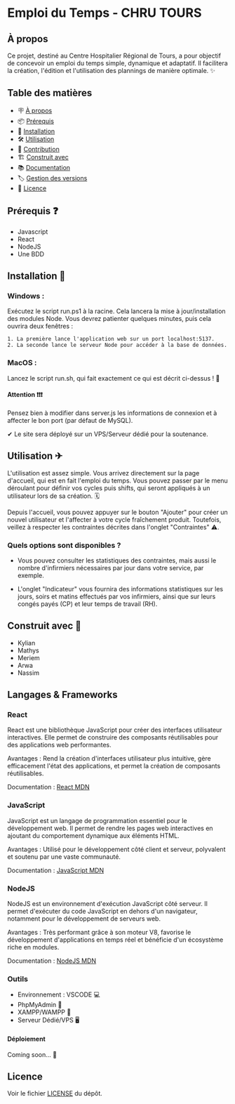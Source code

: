 # Emploi du Temps - CHRU TOURS

## À propos

Ce projet, destiné au Centre Hospitalier Régional de Tours, a pour objectif de concevoir un emploi du temps simple, dynamique et adaptatif. Il facilitera la création, l'édition et l'utilisation des plannings de manière optimale. ✨

## Table des matières

- 🪧 [À propos](#à-propos)
- 📦 [Prérequis](#prérequis)
- 🚀 [Installation](#installation)
- 🛠️ [Utilisation](#utilisation)
- 🤝 [Contribution](#contribution)
- 🏗️ [Construit avec](#construit-avec)
- 📚 [Documentation](#documentation)
- 🏷️ [Gestion des versions](#gestion-des-versions)
- 📝 [Licence](#licence)

## Prérequis ❓

- Javascript
- React
- NodeJS
- Une BDD

## Installation 🔧

### Windows : 
Exécutez le script run.ps1 à la racine. Cela lancera la mise à jour/installation des modules Node. Vous devrez patienter quelques minutes, puis cela ouvrira deux fenêtres :

    1. La première lance l'application web sur un port localhost:5137.
    2. La seconde lance le serveur Node pour accéder à la base de données.

### MacOS : 
Lancez le script run.sh, qui fait exactement ce qui est décrit ci-dessus ! 🚀

#### Attention ❗❗❗
Pensez bien à modifier dans server.js les informations de connexion et à affecter le bon port (par défaut de MySQL). 

✔ Le site sera déployé sur un VPS/Serveur dédié pour la soutenance.



## Utilisation ✈

L'utilisation est assez simple. Vous arrivez directement sur la page d'accueil, qui est en fait l'emploi du temps. Vous pouvez passer par le menu déroulant pour définir vos cycles puis shifts, qui seront appliqués à un utilisateur lors de sa création. 🗓️

Depuis l'accueil, vous pouvez appuyer sur le bouton "Ajouter" pour créer un nouvel utilisateur et l'affecter à votre cycle fraîchement produit. Toutefois, veillez à respecter les contraintes décrites dans l'onglet "Contraintes" ⚠️.

### Quels options sont disponibles ?

- Vous pouvez consulter les statistiques des contraintes, mais aussi le nombre d'infirmiers nécessaires par jour dans votre service, par exemple.

- L'onglet "Indicateur" vous fournira des informations statistiques sur les jours, soirs et matins effectués par vos infirmiers, ainsi que sur leurs congés payés (CP) et leur temps de travail (RH).

## Construit avec 🌠

- Kylian
- Mathys
- Meriem
- Arwa
- Nassim

## Langages & Frameworks

### React

React est une bibliothèque JavaScript pour créer des interfaces utilisateur interactives. Elle permet de construire des composants réutilisables pour des applications web performantes.

Avantages : Rend la création d'interfaces utilisateur plus intuitive, gère efficacement l'état des applications, et permet la création de composants réutilisables.

Documentation : [React MDN](https://reactjs.org/docs/getting-started.html)

### JavaScript

JavaScript est un langage de programmation essentiel pour le développement web. Il permet de rendre les pages web interactives en ajoutant du comportement dynamique aux éléments HTML.

Avantages : Utilisé pour le développement côté client et serveur, polyvalent et soutenu par une vaste communauté.

Documentation : [JavaScript MDN](https://developer.mozilla.org/en-US/docs/Web/JavaScript)

### NodeJS

NodeJS est un environnement d'exécution JavaScript côté serveur. Il permet d'exécuter du code JavaScript en dehors d'un navigateur, notamment pour le développement de serveurs web.

Avantages : Très performant grâce à son moteur V8, favorise le développement d'applications en temps réel et bénéficie d'un écosystème riche en modules.

Documentation : [NodeJS MDN](https://nodejs.org/en/docs/)

### Outils

- Environnement : VSCODE 💻
- PhpMyAdmin 💾
- XAMPP/WAMPP 🔧
- Serveur Dédié/VPS 🖥️

#### Déploiement

Coming soon... 🚧

## Licence

Voir le fichier [LICENSE](./LICENSE.md) du dépôt.
